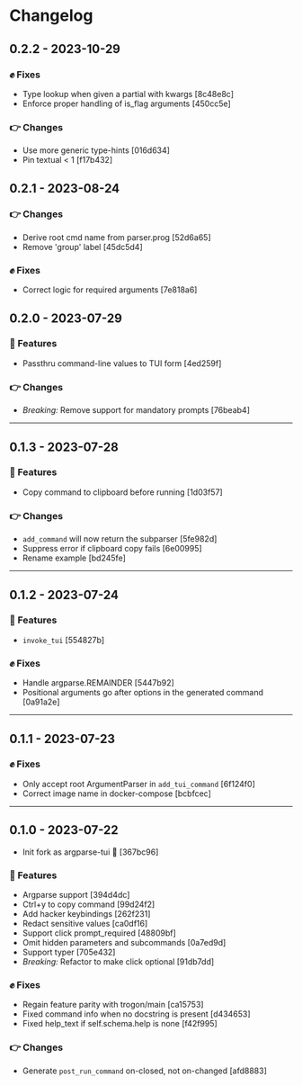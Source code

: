# Changelog

## 0.2.2 - 2023-10-29

### :fist: Fixes

- Type lookup when given a partial with kwargs [8c48e8c]
- Enforce proper handling of is_flag arguments [450cc5e]

### :point_right: Changes

- Use more generic type-hints [016d634]
- Pin textual < 1 [f17b432]

## 0.2.1 - 2023-08-24

### :point_right: Changes

- Derive root cmd name from parser.prog [52d6a65]
- Remove 'group' label [45dc5d4]

### :fist: Fixes

- Correct logic for required arguments [7e818a6]

## 0.2.0 - 2023-07-29

### :clap: Features

- Passthru command-line values to TUI form [4ed259f]

### :point_right: Changes

- *Breaking:* Remove support for mandatory prompts [76beab4]

---

## 0.1.3 - 2023-07-28

### :clap: Features

- Copy command to clipboard before running [1d03f57]

### :point_right: Changes

- `add_command` will now return the subparser [5fe982d]
- Suppress error if clipboard copy fails [6e00995]
- Rename example [bd245fe]

---

## 0.1.2 - 2023-07-24

### :clap: Features

- `invoke_tui` [554827b]

### :fist: Fixes

- Handle argparse.REMAINDER [5447b92]
- Positional arguments go after options in the generated command [0a91a2e]

---

## 0.1.1 - 2023-07-23

### :fist: Fixes

- Only accept root ArgumentParser in `add_tui_command` [6f124f0]
- Correct image name in docker-compose [bcbfcec]

---

## 0.1.0 - 2023-07-22

- Init fork as argparse-tui :rocket: [367bc96]

### :clap: Features

- Argparse support [394d4dc]
- Ctrl+y to copy command [99d24f2]
- Add hacker keybindings [262f231]
- Redact sensitive values [ca0df16]
- Support click prompt_required [48809bf]
- Omit hidden parameters and subcommands [0a7ed9d]
- Support typer [705e432]
- *Breaking:* Refactor to make click optional [91db7dd]

### :fist: Fixes

- Regain feature parity with trogon/main [ca15753]
- Fixed command info when no docstring is present [d434653]
- Fixed help_text if self.schema.help is none [f42f995]

### :point_right: Changes

- Generate `post_run_command` on-closed, not on-changed [afd8883]
